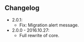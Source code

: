## Changelog

* 2.0.1:
    * Fix: Migration alert message.
* 2.0.0 - 2016.10.27:
    * Full rewrite of core.
